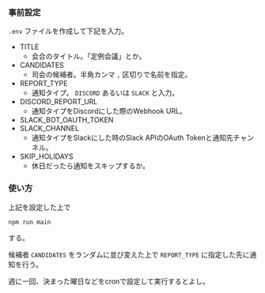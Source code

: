 ### 事前設定


`.env` ファイルを作成して下記を入力。

- TITLE
  - 会合のタイトル。「定例会議」とか。
- CANDIDATES
  - 司会の候補者。半角カンマ `,` 区切りで名前を指定。
- REPORT_TYPE
  - 通知タイプ。 `DISCORD` あるいは `SLACK` と入力。
- DISCORD_REPORT_URL
  - 通知タイプをDiscordにした際のWebhook URL。
- SLACK_BOT_OAUTH_TOKEN
- SLACK_CHANNEL
  - 通知タイプをSlackにした時のSlack APIのOAuth Tokenと通知先チャンネル。
- SKIP_HOLIDAYS
  - 休日だったら通知をスキップするか。

### 使い方


上記を設定した上で

```
npm run main
```

する。

候補者 `CANDIDATES` をランダムに並び変えた上で `REPORT_TYPE` に指定した先に通知を行う。

週に一回、決まった曜日などをcronで設定して実行するとよし。
